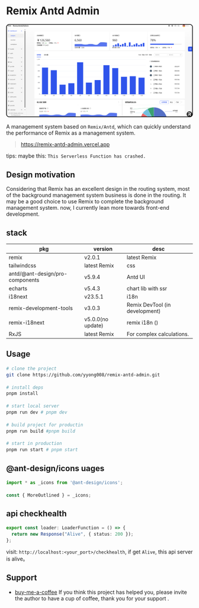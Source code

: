 # Remix Antd Admin

![](./public/images/admin.png)

A management system based on `Remix/Antd`, which can quickly understand the performance of Remix as a management system.

> https://remix-antd-admin.vercel.app

tips: maybe this: `This Serverless Function has crashed.`

## Design motivation

Considering that Remix has an excellent design in the routing system, most of the background management system business is done in the routing. It may be a good choice to use Remix to complete the background management system. now, I currently lean more towards front-end development.

## stack

| pkg                             | version           | desc                           |
| ------------------------------- | ----------------- | ------------------------------ |
| remix                           | v2.0.1            | latest Remix                   |
| tailwindcss                     | latest Remix      | css                            |
| antd/@ant-design/pro-components | v5.9.4            | Antd UI                        |
| echarts                         | v5.4.3            | chart lib with ssr             |
| i18next                         | v23.5.1           | i18n                           |
| remix-development-tools         | v3.0.3            | Remix DevTool (in development) |
| remix-i18next                   | v5.0.0(no update) | remix i18n ()                  |
| RxJS                            | latest Remix      | For complex calculations.      |

## Usage

```sh
# clone the project
git clone https://github.com/yyong008/remix-antd-admin.git

# install deps
pnpm install

# start local server
pnpm run dev # pnpm dev

# build project for productin
pnpm run build #pnpm build

# start in production
pnpm run start # pnpm start
```

## @ant-design/icons uages

```ts
import * as _icons from '@ant-design/icons';

const { MoreOutlined } = _icons;
```

## api checkhealth

```ts
export const loader: LoaderFunction = () => {
  return new Response("Alive", { status: 200 });
};
```

visit: `http://localhost:<your_port>/checkhealth`, if get `Alive`, this api server is alive。

## Support

- [buy-me-a-coffee](https://github.com/yyong008/buy-me-a-coffee) If you think this project has helped you, please invite the author to have a cup of coffee, thank you for your support .

